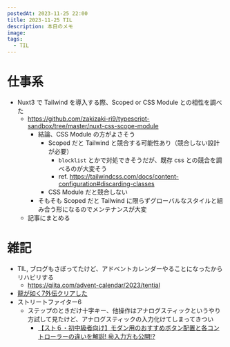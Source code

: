 ```yaml
---
postedAt: 2023-11-25 22:00
title: 2023-11-25 TIL
description: 本日のメモ
image:
tags:
  - TIL
---
```


# 仕事系

- Nuxt3 で Tailwind を導入する際、Scoped or CSS Module との相性を調べた
  - https://github.com/zakizaki-ri9/typescript-sandbox/tree/master/nuxt-css-scope-module
    - 結論、CSS Module の方がよさそう
      - Scoped だと Tailwind と競合する可能性あり（競合しない設計が必要）
        - `blocklist` とかで対処できそうだが、既存 css との競合を調べるのが大変そう
        - ref. https://tailwindcss.com/docs/content-configuration#discarding-classes
      - CSS Module だと競合しない
    - そもそも Scoped だと Tailwind に限らずグローバルなスタイルと組み合う形になるのでメンテナンスが大変
  - 記事にまとめる

# 雑記

- TIL, ブログもさぼってたけど、アドベントカレンダーやることになったからリハビリする
  - https://qiita.com/advent-calendar/2023/tential
- [龍が如く7外伝クリアした](https://x.com/zucky_sub/status/1723244737078124945?s=20)
- ストリートファイター6
  - ステップのときだけ十字キー、他操作はアナログスティックというやり方試して見たけど、アナログスティックの入力化けてしまってきつい
    - [【スト６・初中級者向け】モダン用のおすすめボタン配置と各コントローラーの違いを解説! ㊙入力方も公開!?](https://www.youtube.com/watch?v=5BO9mP6A8hI)
